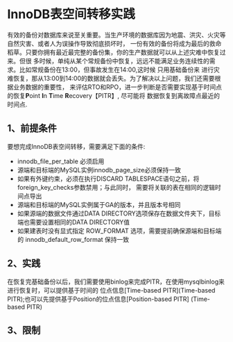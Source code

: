 # InnoDB表空间转移实践

有效的备份对数据库来说至关重要。当生产环境的数据库因为地震、洪灾、火灾等自然灾害、或者人为误操作导致彻底损坏时，
一份有效的备份将成为最后的救命稻草。只要你拥有最近最完整的备份集，你的生产数据就可以从上述灾难中恢复过来。但很
多时候，单纯从某个常规备份中恢复，远远不能满足业务连续性的需求。比如常规备份在13:00，但事故发生在14:00,这时候
只用基础备份来 进行灾难恢复，那从13:00到14:00的数据就会丢失。为了解决以上问题，我们还需要根据业务数据的重要性，
来评估RTO和RPO，进一步判断是否需要实现基于时间点的恢复**P**oint **I**n **T**ime **R**ecovery【PITR】,
尽可能将 数据恢复到离故障点最近的时间点.

## 1、前提条件
要想完成InnoDB表空间转移，需要满足下面的条件:

- innodb_file_per_table 必须启用
- 源端和目标端的MySQL实例innodb_page_size必须保持一致
- 如果有外键约束，必须在执行DISCARD TABLESPACE语句之前，将foreign_key_checks参数禁用；与此同时，
  需要将关联的表在相同的逻辑时间点导出
- 源端和目标端的MySQL实例属于GA的版本，并且版本号相同  
- 如果源端的数据文件通过DATA DIRECTORY选项保存在数据文件夹下，目标端也需要设置相同的DATA DIRECTORY值
- 如果建表时没有显式指定 ROW_FORMAT 选项，需要提前确保源端和目标端的 innodb_default_row_format 保持一致

## 2、实践
在恢复完基础备份以后，我们需要使用binlog来完成PITR，在使用mysqlbinlog来进行恢复时，可以提供基于时间的
位点信息[Time-based PITR](Time-based PITR);也可以先提供基于Position的位点信息[Position-based PITR]
(Time-based PITR)

## 3、限制

